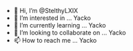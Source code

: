 - 👋 Hi, I’m @StelthyLXIX
- 👀 I’m interested in ... Yacko
- 🌱 I’m currently learning ... Yacko
- 💞️ I’m looking to collaborate on ... Yacko
- 📫 How to reach me ... Yacko

<!---
StelthyLXIX/StelthyLXIX is a ✨ special ✨ repository because its `README.md` (this file) appears on your GitHub profile.
You can click the Preview link to take a look at your changes.
--->
